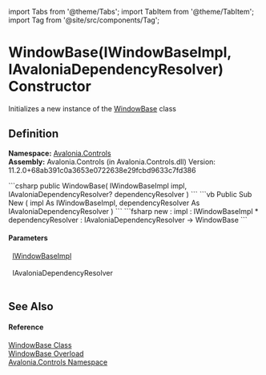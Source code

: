 import Tabs from '@theme/Tabs'; 
import TabItem from '@theme/TabItem'; 
import Tag from '@site/src/components/Tag'; 

# WindowBase(IWindowBaseImpl, IAvaloniaDependencyResolver) Constructor


Initializes a new instance of the <a href="T_Avalonia_Controls_WindowBase">WindowBase</a> class



## Definition
**Namespace:** <a href="N_Avalonia_Controls">Avalonia.Controls</a>  
**Assembly:** Avalonia.Controls (in Avalonia.Controls.dll) Version: 11.2.0+68ab391c0a3653e0722638e29fcbd9633c7fd386

<Tabs groupId="api-code-preview">
<TabItem value="csharp" label="C#">
```csharp
public WindowBase(
	IWindowBaseImpl impl,
	IAvaloniaDependencyResolver? dependencyResolver
)
```
</TabItem>
<TabItem value="vb" label="VB">
```vb
Public Sub New ( 
	impl As IWindowBaseImpl,
	dependencyResolver As IAvaloniaDependencyResolver
)
```
</TabItem>
<TabItem value="fsharp" label="F#">
```fsharp
new : 
        impl : IWindowBaseImpl * 
        dependencyResolver : IAvaloniaDependencyResolver -> WindowBase
```
</TabItem>
</Tabs>



#### Parameters
<dl><dt>  <a href="T_Avalonia_Platform_IWindowBaseImpl">IWindowBaseImpl</a></dt><dd> </dd><dt>  IAvaloniaDependencyResolver</dt><dd> </dd></dl>

## See Also


#### Reference
<a href="T_Avalonia_Controls_WindowBase">WindowBase Class</a>  
<a href="Overload_Avalonia_Controls_WindowBase__ctor">WindowBase Overload</a>  
<a href="N_Avalonia_Controls">Avalonia.Controls Namespace</a>  
